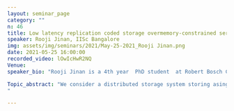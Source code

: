 ```yaml
---
layout: seminar_page
category: ""
n: 46
title: Low latency replication coded storage overmemory-constrained servers
speaker: Rooji Jinan, IISc Bangalore 
img: assets/img/seminars/2021/May-25-2021_Rooji Jinan.png
date: 2021-05-25 16:00:00 
recorded_video: lOwIcHwR2NQ 
Venue: 
speaker_bio: "Rooji Jinan is a 4th year  PhD student  at Robert Bosch Centre forCyber Physical Systems, IISc. She is guided by Dr. Parimal Parag, Department ofElectrical Communication Engineering, IISc. Her current research focusses inareas of low latency communication for cyberphysical systems and low latency distributed storage and computation. Rooji received her B.Tech. degree in Electronics and Communication  and M.Tech. in Communication Engineering and Signal Processing from CalicutUniversity, Kerala."

Topic_abstract: "We consider a distributed storage system storing asingle file, where the file is divided into equal sized fragments. The fragments are replicated with a common replication factor and stored across servers with identical storage capacity. An incoming download request for thisfile is sent to all the servers, and it is considered serviced when all theunique fragments are downloaded. The download time for all fragments across allservers, is modeled as an independent and identically distributed (i.i.d.)random variable. The mean download time can be bounded in terms of the expectednumber of useful servers available after gathering each fragment. We find themean number of useful servers after collecting each fragment, for a random storage scheme for replication codes. We show that the performance of therandom storage for replication code achieves the upper bound for expectednumber of useful servers at every download asymptotically in number of servers for any storage capacity and performance of this storage scheme to that of Maximum Distance Separable (MDS) coded storage. This is a joint work with AjayBadita, Pradeep Sarvepalli and Parimal Parag.
"

---
```


